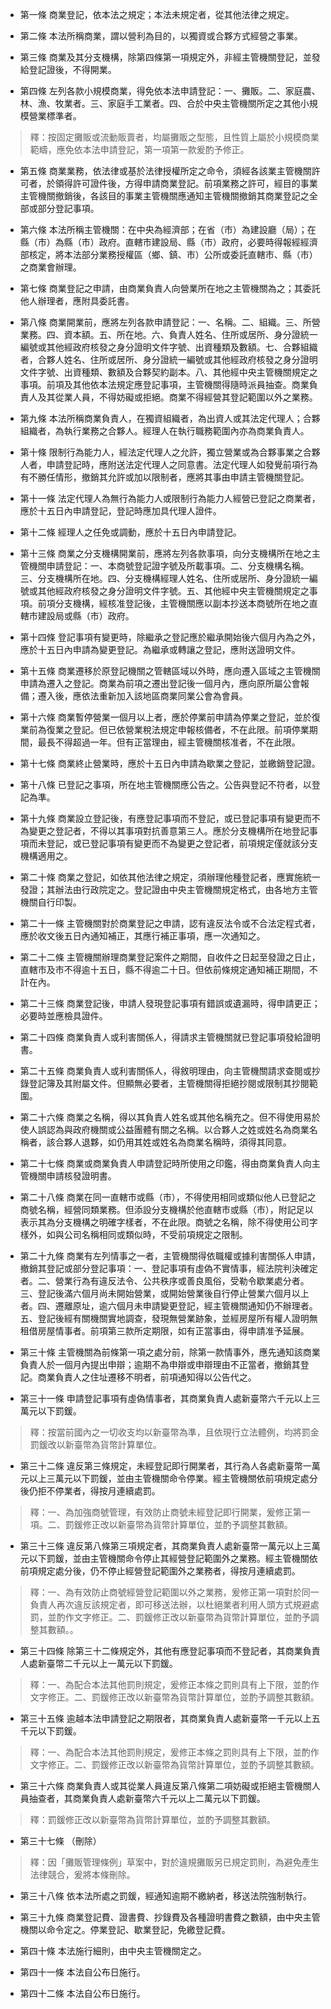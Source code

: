 * 第一條 商業登記，依本法之規定；本法未規定者，從其他法律之規定。

* 第二條 本法所稱商業，謂以營利為目的，以獨資或合夥方式經營之事業。

* 第三條 商業及其分支機構，除第四條第一項規定外，非經主管機關登記，並發給登記證後，不得開業。

* 第四條 左列各款小規模商業，得免依本法申請登記：一、攤販。二、家庭農、林、漁、牧業者。三、家庭手工業者。四、合於中央主管機關所定之其他小規模營業標準者。

> 釋：按固定攤販或流動販賣者，均屬攤販之型態，且性質上屬於小規模商業範疇，應免依本法申請登記，第一項第一款爰酌予修正。

* 第五條 商業業務，依法律或基於法律授權所定之命令，須經各該業主管機關許可者，於領得許可證件後，方得申請商業登記。前項業務之許可，經目的事業主管機關撤銷後，各該目的事業主管機關應通知主管機關撤銷其商業登記之全部或部分登記事項。

* 第六條 本法所稱主管機關：在中央為經濟部；在省（市）為建設廳（局）；在縣（市）為縣（市）政府。直轄市建設局、縣（市）政府，必要時得報經經濟部核定，將本法部分業務授權區（鄉、鎮、市）公所或委託直轄市、縣（市）之商業會辦理。

* 第七條 商業登記之申請，由商業負責人向營業所在地之主管機關為之；其委託他人辦理者，應附具委託書。

* 第八條 商業開業前，應將左列各款申請登記：一、名稱。二、組織。三、所營業務。四、資本額。五、所在地。六、負責人姓名、住所或居所、身分證統一編號或其他經政府核發之身分證明文件字號、出資種類及數額。七、合夥組織者，合夥人姓名、住所或居所、身分證統一編號或其他經政府核發之身分證明文件字號、出資種類、數額及合夥契約副本。八、其他經中央主管機關規定之事項。前項及其他依本法規定應登記事項，主管機關得隨時派員抽查。商業負責人及其從業人員，不得妨礙或拒絕。商業不得經營其登記範圍以外之業務。

* 第九條 本法所稱商業負責人，在獨資組織者，為出資人或其法定代理人；合夥組織者，為執行業務之合夥人。經理人在執行職務範圍內亦為商業負責人。

* 第十條 限制行為能力人，經法定代理人之允許，獨立營業或為合夥事業之合夥人者，申請登記時，應附送法定代理人之同意書。法定代理人如發覺前項行為有不勝任情形，撤銷其允許或加以限制者，應將其事由申請主管機關登記。

* 第十一條 法定代理人為無行為能力人或限制行為能力人經營已登記之商業者，應於十五日內申請登記，登記時應加具代理人證件。

* 第十二條 經理人之任免或調動，應於十五日內申請登記。

* 第十三條 商業之分支機構開業前，應將左列各款事項，向分支機構所在地之主管機關申請登記：一、本商號登記證字號及所載事項。二、分支機構名稱。三、分支機構所在地。四、分支機構經理人姓名、住所或居所、身分證統一編號或其他經政府核發之身分證明文件字號。五、其他經中央主管機關規定之事項。前項分支機構，經核准登記後，主管機關應以副本抄送本商號所在地之直轄市建設局或縣（市）政府。

* 第十四條 登記事項有變更時，除繼承之登記應於繼承開始後六個月內為之外，應於十五日內申請為變更登記。為繼承或轉讓之登記，應附送證明文件。

* 第十五條 商業遷移於原登記機關之管轄區域以外時，應向遷入區域之主管機關申請為遷入之登記。商業為前項之遷出登記後一個月內，應向原所屬公會報備；遷入後，應依法重新加入該地區商業同業公會為會員。

* 第十六條 商業暫停營業一個月以上者，應於停業前申請為停業之登記，並於復業前為復業之登記。但已依營業稅法規定申報核備者，不在此限。前項停業期間，最長不得超過一年。但有正當理由，經主管機關核准者，不在此限。

* 第十七條 商業終止營業時，應於十五日內申請為歇業之登記，並繳銷登記證。

* 第十八條 已登記之事項，所在地主管機關應公告之。公告與登記不符者，以登記為準。

* 第十九條 商業設立登記後，有應登記事項而不登記，或已登記事項有變更而不為變更之登記者，不得以其事項對抗善意第三人。應於分支機構所在地登記事項而未登記，或已登記事項有變更而不為變更之登記者，前項規定僅就該分支機構適用之。

* 第二十條 商業之登記，如依其他法律之規定，須辦理他種登記者，應實施統一發證；其辦法由行政院定之。登記證由中央主管機關規定格式，由各地方主管機關自行印製。

* 第二十一條 主管機關對於商業登記之申請，認有違反法令或不合法定程式者，應於收文後五日內通知補正，其應行補正事項，應一次通知之。

* 第二十二條 主管機關辦理商業登記案件之期間，自收件之日起至發證之日止，直轄市及市不得逾十五日，縣不得逾二十日。但依前條規定通知補正期間，不計在內。

* 第二十三條 商業登記後，申請人發現登記事項有錯誤或遺漏時，得申請更正；必要時並應檢具證件。

* 第二十四條 商業負責人或利害關係人，得請求主管機關就已登記事項發給證明書。

* 第二十五條 商業負責人或利害關係人，得敘明理由，向主管機關請求查閱或抄錄登記簿及其附屬文件。但顯無必要者，主管機關得拒絕抄閱或限制其抄閱範圍。

* 第二十六條 商業之名稱，得以其負責人姓名或其他名稱充之。但不得使用易於使人誤認為與政府機關或公益團體有關之名稱。以合夥人之姓或姓名為商業名稱者，該合夥人退夥，如仍用其姓或姓名為商業名稱時，須得其同意。

* 第二十七條 商業或商業負責人申請登記時所使用之印鑑，得由商業負責人向主管機關申請核發證明書。

* 第二十八條 商業在同一直轄市或縣（市），不得使用相同或類似他人已登記之商號名稱，經營同類業務。但添設分支機構於他直轄市或縣（市），附記足以表示其為分支機構之明確字樣者，不在此限。商號之名稱，除不得使用公司字樣外，如與公司名稱相同或類似時，不受前項規定之限制。

* 第二十九條 商業有左列情事之一者，主管機關得依職權或據利害關係人申請，撤銷其登記或部分登記事項：一、登記事項有虛偽不實情事，經法院判決確定者。二、營業行為有違反法令、公共秩序或善良風俗，受勒令歇業處分者。三、登記後滿六個月尚未開始營業，或開始營業後自行停止營業六個月以上者。四、遷離原址，逾六個月未申請變更登記，經主管機關通知仍不辦理者。五、登記後經有關機關實地調查，發現無營業跡象，並經房屋所有權人證明無租借房屋情事者。前項第三款所定期限，如有正當事由，得申請准予延展。

* 第三十條 主管機關為前條第一項之處分前，除第一款情事外，應先通知該商業負責人於一個月內提出申辯；逾期不為申辯或申辯理由不正當者，撤銷其登記。商業負責人之住址遷移不明者，前項通知得以公告代之。

* 第三十一條 申請登記事項有虛偽情事者，其商業負責人處新臺幣六千元以上三萬元以下罰鍰。

> 釋：按當前國內之一切收支均以新臺幣為準，且依現行立法體例，均將罰金罰鍰改以新臺幣為貨幣計算單位。

* 第三十二條 違反第三條規定，未經登記即行開業者，其行為人各處新臺幣一萬元以上三萬元以下罰鍰，並由主管機關命令停業。經主管機關依前項規定處分後仍拒不停業者，得按月連續處罰。

> 釋：一、為加強商號管理，有效防止商號未經登記即行開業，爰修正第一項。二、罰鍰修正改以新臺幣為貨幣計算單位，並酌予調整其數額。

* 第三十三條 違反第八條第三項規定者，其商業負責人處新臺幣一萬元以上三萬元以下罰鍰，並由主管機關命令停止其經營登記範圍外之業務。經主管機關依前項規定處分後，仍不停止經營登記範圍外之業務者，得按月連續處罰。

> 釋：一、為有效防止商號經營登記範圍以外之業務，爰修正第一項對於同一負責人再次違反該規定者，即可移送法辦，以杜絕業者利用人頭方式規避處罰，並酌作文字修正。二、罰鍰修正改以新臺幣為貨幣計算單位，並酌予調整其數額。。

* 第三十四條 除第三十二條規定外，其他有應登記事項而不登記者，其商業負責人處新臺幣二千元以上一萬元以下罰鍰。

> 釋：一、為配合本法其他罰則規定，爰修正本條之罰則具有上下限，並酌作文字修正。二、罰鍰修正改以新臺幣為貨幣計算單位，並酌予調整其數額。

* 第三十五條 逾越本法申請登記之期限者，其商業負責人處新臺幣一千元以上五千元以下罰鍰。

> 釋：一、為配合本法其他罰則規定，爰修正本條之罰則具有上下限，並酌作文字修正。二、罰鍰修正改以新臺幣為貨幣計算單位，並酌予調整其數額。

* 第三十六條 商業負責人或其從業人員違反第八條第二項妨礙或拒絕主管機關人員抽查者，其商業負責人處新臺幣六千元以上二萬元以下罰鍰。

> 釋：罰鍰修正改以新臺幣為貨幣計算單位，並酌予調整其數額。

* 第三十七條 （刪除）

> 釋：因「攤販管理條例」草案中，對於違規攤販另已規定罰則，為避免產生法律競合，爰將本條刪除。

* 第三十八條 依本法所處之罰鍰，經通知逾期不繳納者，移送法院強制執行。

* 第三十九條 商業登記費、證書費、抄錄費及各種證明書費之數額，由中央主管機關以命令定之。停業登記、歇業登記，免繳登記費。

* 第四十條 本法施行細則，由中央主管機關定之。

* 第四十一條 本法自公布日施行。

* 第四十二條 本法自公布日施行。

